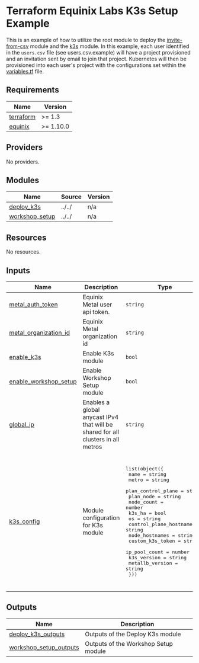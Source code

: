 # Terraform Equinix Labs K3s Setup Example

This is an example of how to utilize the root module to deploy the [invite-from-csv](https://github.com/equinix-labs/terraform-equinix-labs/tree/main/modules/invite-from-csv) module and the [k3s](https://github.com/equinix-labs/terraform-equinix-metal-k3s) module. In this example, each user identified in the `users.csv` file (see users.csv.example) will have a project provisioned and an invitation sent by email to join that project. Kubernetes will then be provisioned into each user's project with the configurations set within the [variables.tf](./variables.tf) file.

<!-- BEGIN_TF_DOCS -->
## Requirements

| Name | Version |
|------|---------|
| <a name="requirement_terraform"></a> [terraform](#requirement\_terraform) | >= 1.3 |
| <a name="requirement_equinix"></a> [equinix](#requirement\_equinix) | >= 1.10.0 |

## Providers

No providers.

## Modules

| Name | Source | Version |
|------|--------|---------|
| <a name="module_deploy_k3s"></a> [deploy\_k3s](#module\_deploy\_k3s) | ../../ | n/a |
| <a name="module_workshop_setup"></a> [workshop\_setup](#module\_workshop\_setup) | ../../ | n/a |

## Resources

No resources.

## Inputs

| Name | Description | Type | Default | Required |
|------|-------------|------|---------|:--------:|
| <a name="input_metal_auth_token"></a> [metal\_auth\_token](#input\_metal\_auth\_token) | Equinix Metal user api token. | `string` | n/a | yes |
| <a name="input_metal_organization_id"></a> [metal\_organization\_id](#input\_metal\_organization\_id) | Equinix Metal organization id | `string` | n/a | yes |
| <a name="input_enable_k3s"></a> [enable\_k3s](#input\_enable\_k3s) | Enable K3s module | `bool` | `true` | no |
| <a name="input_enable_workshop_setup"></a> [enable\_workshop\_setup](#input\_enable\_workshop\_setup) | Enable Workshop Setup module | `bool` | `true` | no |
| <a name="input_global_ip"></a> [global\_ip](#input\_global\_ip) | Enables a global anycast IPv4 that will be shared for all clusters in all metros | `string` | `false` | no |
| <a name="input_k3s_config"></a> [k3s\_config](#input\_k3s\_config) | Module configuration for K3s module | <pre>list(object({<br>    name                    = string<br>    metro                   = string<br>    plan_control_plane      = string<br>    plan_node               = string<br>    node_count              = number<br>    k3s_ha                  = bool<br>    os                      = string<br>    control_plane_hostnames = string<br>    node_hostnames          = string<br>    custom_k3s_token        = string<br>    ip_pool_count           = number<br>    k3s_version             = string<br>    metallb_version         = string<br>  }))</pre> | <pre>[<br>  {<br>    "control_plane_hostnames": "k3s-cp",<br>    "custom_k3s_token": "",<br>    "ip_pool_count": 1,<br>    "k3s_ha": false,<br>    "k3s_version": "v1.4.stable.1",<br>    "metallb_version": "",<br>    "metro": "SV",<br>    "name": "k3s-cluster",<br>    "node_count": 3,<br>    "node_hostnames": "k3s-node",<br>    "os": "debian_11",<br>    "plan_control_plane": "c3.small.x86",<br>    "plan_node": "c3.small.x86"<br>  }<br>]</pre> | no |

## Outputs

| Name | Description |
|------|-------------|
| <a name="output_deploy_k3s_outputs"></a> [deploy\_k3s\_outputs](#output\_deploy\_k3s\_outputs) | Outputs of the Deploy K3s module |
| <a name="output_workshop_setup_outputs"></a> [workshop\_setup\_outputs](#output\_workshop\_setup\_outputs) | Outputs of the Workshop Setup module |
<!-- END_TF_DOCS -->
